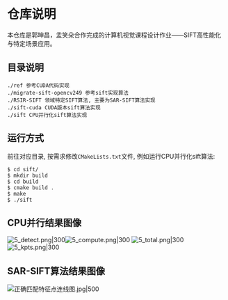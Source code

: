 # 仓库说明

本仓库是郭坤昌，孟笑朵合作完成的计算机视觉课程设计作业——SIFT高性能化与特定场景应用。

## 目录说明

```
./ref 参考CUDA代码实现
./migrate-sift-opencv249 参考sift实现算法
./RSIR-SIFT 领域特定SIFT算法, 主要为SAR-SIFT算法实现
./sift-cuda CUDA版本sift算法实现
./sift CPU并行化sift算法实现
```
## 运行方式

前往对应目录, 按需求修改`CMakeLists.txt`文件, 例如运行CPU并行化sift算法:

```
$ cd sift/
$ mkdir build
$ cd build
$ cmake build .
$ make
$ ./sift
```

## CPU并行结果图像

![5_detect.png|300](https://image-1305894911.cos.ap-beijing.myqcloud.com/Obsidian/202306071505377.png)![5_compute.png|300](https://image-1305894911.cos.ap-beijing.myqcloud.com/Obsidian/202306071505279.png)
![5_total.png|300](https://image-1305894911.cos.ap-beijing.myqcloud.com/Obsidian/202306071505762.png)![5_kpts.png|300](https://image-1305894911.cos.ap-beijing.myqcloud.com/Obsidian/202306071505422.png)


## SAR-SIFT算法结果图像

![正确匹配特征点连线图.jpg|500](https://image-1305894911.cos.ap-beijing.myqcloud.com/Obsidian/202306071506831.jpg)
